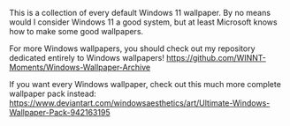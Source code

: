 This is a collection of every default Windows 11 wallpaper. By no means would I consider Windows 11 a good system, but at least Microsoft knows how to make some good wallpapers.

For more Windows wallpapers, you should check out my repository dedicated entirely to Windows wallpapers! https://github.com/WINNT-Moments/Windows-Wallpaper-Archive

If you want every Windows wallpaper, check out this much more complete wallpaper pack instead:
https://www.deviantart.com/windowsaesthetics/art/Ultimate-Windows-Wallpaper-Pack-942163195
